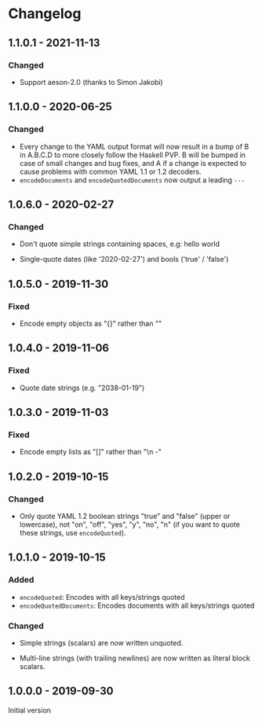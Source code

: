 # Changelog

## 1.1.0.1 - 2021-11-13

### Changed

  - Support aeson-2.0 (thanks to Simon Jakobi)

## 1.1.0.0 - 2020-06-25

### Changed

  - Every change to the YAML output format will now result in a bump of B
    in A.B.C.D to more closely follow the Haskell PVP. B will be bumped in
    case of small changes and bug fixes, and A if a change is expected to
    cause problems with common YAML 1.1 or 1.2 decoders.
  - `encodeDocuments` and `encodeQuotedDocuments` now output a leading `---`

## 1.0.6.0 - 2020-02-27

### Changed

  - Don't quote simple strings containing spaces, e.g: hello world

  - Single-quote dates (like '2020-02-27') and bools ('true' / 'false')

## 1.0.5.0 - 2019-11-30

### Fixed

  - Encode empty objects as "{}" rather than ""

## 1.0.4.0 - 2019-11-06

### Fixed

  - Quote date strings (e.g. "2038-01-19")

## 1.0.3.0 - 2019-11-03

### Fixed

  - Encode empty lists as "[]" rather than "\n -"

## 1.0.2.0 - 2019-10-15

### Changed

  - Only quote YAML 1.2 boolean strings "true" and "false" (upper or
    lowercase), not "on", "off", "yes", "y", "no", "n" (if you want to quote
    these strings, use `encodeQuoted`).

## 1.0.1.0 - 2019-10-15

### Added

  - `encodeQuoted`: Encodes with all keys/strings quoted
  - `encodeQuotedDocuments`: Encodes documents with all keys/strings quoted

### Changed

  - Simple strings (scalars) are now written unquoted.

  - Multi-line strings (with trailing newlines) are now written as literal
    block scalars.


## 1.0.0.0 - 2019-09-30

Initial version
